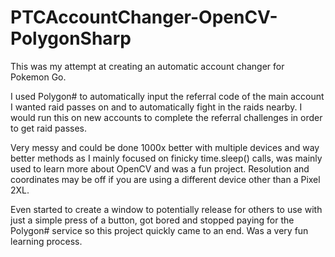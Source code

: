 # PTCAccountChanger-OpenCV-PolygonSharp
 This was my attempt at creating an automatic account changer for Pokemon Go. 
 
 I used Polygon# to automatically input the referral code of the main account I wanted raid passes on and to automatically fight in the raids nearby. I would run this on new accounts to complete the referral challenges in order to get raid passes. 
 
 Very messy and could be done 1000x better with multiple devices and way better methods as I mainly focused on finicky time.sleep() calls, was mainly used to learn more about OpenCV and was a fun project. Resolution and coordinates may be off if you are using a different device other than a Pixel 2XL.
 
 Even started to create a window to potentially release for others to use with just a simple press of a button, got bored and stopped paying for the Polygon# service so this project quickly came to an end. Was a very fun learning process.
